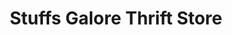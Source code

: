 ---
title: "Stuffs Galore Thrift Store"
url: /rockmart/stuffs-galore-thrift-store/
shop: charity
---